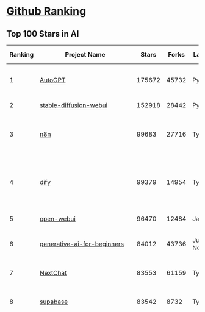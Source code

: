 [Github Ranking](../README.md)
==========

## Top 100 Stars in AI

| Ranking | Project Name | Stars | Forks | Language | Open Issues | Description | Last Commit |
| ------- | ------------ | ----- | ----- | -------- | ----------- | ----------- | ----------- |
| 1 | [AutoGPT](https://github.com/Significant-Gravitas/AutoGPT) | 175672 | 45732 | Python | 139 | AutoGPT is the vision of accessible AI for everyone, to use and to build on. Our mission is to provide the tools, so that you can focus on what matters. | 2025-05-27T23:24:40Z |
| 2 | [stable-diffusion-webui](https://github.com/AUTOMATIC1111/stable-diffusion-webui) | 152918 | 28442 | Python | 2338 | Stable Diffusion web UI | 2025-05-03T06:17:03Z |
| 3 | [n8n](https://github.com/n8n-io/n8n) | 99683 | 27716 | TypeScript | 505 | Fair-code workflow automation platform with native AI capabilities. Combine visual building with custom code, self-host or cloud, 400+ integrations. | 2025-05-27T22:03:44Z |
| 4 | [dify](https://github.com/langgenius/dify) | 99379 | 14954 | TypeScript | 647 | Dify is an open-source LLM app development platform. Dify's intuitive interface combines AI workflow, RAG pipeline, agent capabilities, model management, observability features and more, letting you quickly go from prototype to production. | 2025-05-28T03:21:02Z |
| 5 | [open-webui](https://github.com/open-webui/open-webui) | 96470 | 12484 | JavaScript | 123 | User-friendly AI Interface (Supports Ollama, OpenAI API, ...) | 2025-05-27T22:10:55Z |
| 6 | [generative-ai-for-beginners](https://github.com/microsoft/generative-ai-for-beginners) | 84012 | 43736 | Jupyter Notebook | 3 | 21 Lessons, Get Started Building with Generative AI  🔗 https://microsoft.github.io/generative-ai-for-beginners/ | 2025-05-26T16:05:33Z |
| 7 | [NextChat](https://github.com/ChatGPTNextWeb/NextChat) | 83553 | 61159 | TypeScript | 637 | ✨ Light and Fast AI Assistant. Support: Web \| iOS \| MacOS \| Android \|  Linux \| Windows | 2025-04-19T08:00:42Z |
| 8 | [supabase](https://github.com/supabase/supabase) | 83542 | 8732 | TypeScript | 250 | The open source Firebase alternative. Supabase gives you a dedicated Postgres database to build your web, mobile, and AI applications. | 2025-05-28T03:08:30Z |
| 9 | [funNLP](https://github.com/fighting41love/funNLP) | 73667 | 14860 | Python | 33 | 中英文敏感词、语言检测、中外手机/电话归属地/运营商查询、名字推断性别、手机号抽取、身份证抽取、邮箱抽取、中日文人名库、中文缩写库、拆字词典、词汇情感值、停用词、反动词表、暴恐词表、繁简体转换、英文模拟中文发音、汪峰歌词生成器、职业名称词库、同义词库、反义词库、否定词库、汽车品牌词库、汽车零件词库、连续英文切割、各种中文词向量、公司名字大全、古诗词库、IT词库、财经词库、成语词库、地名词库、历史名人词库、诗词词库、医学词库、饮食词库、法律词库、汽车词库、动物词库、中文聊天语料、中文谣言数据、百度中文问答数据集、句子相似度匹配算法集合、bert资源、文本生成&摘要相关工具、cocoNLP信息抽取工具、国内电话号码正则匹配、清华大学XLORE:中英文跨语言百科知识图谱、清华大学人工智能技术系列报告、自然语言生成、NLU太难了系列、自动对联数据及机器人、用户名黑名单列表、罪名法务名词及分类模型、微信公众号语料、cs224n深度学习自然语言处理课程、中文手写汉字识别、中文自然语言处理 语料/数据集、变量命名神器、分词语料库+代码、任务型对话英文数据集、ASR 语音数据集 + 基于深度学习的中文语音识别系统、笑声检测器、Microsoft多语言数字/单位/如日期时间识别包、中华新华字典数据库及api(包括常用歇后语、成语、词语和汉字)、文档图谱自动生成、SpaCy 中文模型、Common Voice语音识别数据集新版、神经网络关系抽取、基于bert的命名实体识别、关键词(Keyphrase)抽取包pke、基于医疗领域知识图谱的问答系统、基于依存句法与语义角色标注的事件三元组抽取、依存句法分析4万句高质量标注数据、cnocr：用来做中文OCR的Python3包、中文人物关系知识图谱项目、中文nlp竞赛项目及代码汇总、中文字符数据、speech-aligner: 从“人声语音”及其“语言文本”产生音素级别时间对齐标注的工具、AmpliGraph: 知识图谱表示学习(Python)库：知识图谱概念链接预测、Scattertext 文本可视化(python)、语言/知识表示工具：BERT & ERNIE、中文对比英文自然语言处理NLP的区别综述、Synonyms中文近义词工具包、HarvestText领域自适应文本挖掘工具（新词发现-情感分析-实体链接等）、word2word：(Python)方便易用的多语言词-词对集：62种语言/3,564个多语言对、语音识别语料生成工具：从具有音频/字幕的在线视频创建自动语音识别(ASR)语料库、构建医疗实体识别的模型（包含词典和语料标注）、单文档非监督的关键词抽取、Kashgari中使用gpt-2语言模型、开源的金融投资数据提取工具、文本自动摘要库TextTeaser: 仅支持英文、人民日报语料处理工具集、一些关于自然语言的基本模型、基于14W歌曲知识库的问答尝试--功能包括歌词接龙and已知歌词找歌曲以及歌曲歌手歌词三角关系的问答、基于Siamese bilstm模型的相似句子判定模型并提供训练数据集和测试数据集、用Transformer编解码模型实现的根据Hacker News文章标题自动生成评论、用BERT进行序列标记和文本分类的模板代码、LitBank：NLP数据集——支持自然语言处理和计算人文学科任务的100部带标记英文小说语料、百度开源的基准信息抽取系统、虚假新闻数据集、Facebook: LAMA语言模型分析，提供Transformer-XL/BERT/ELMo/GPT预训练语言模型的统一访问接口、CommonsenseQA：面向常识的英文QA挑战、中文知识图谱资料、数据及工具、各大公司内部里大牛分享的技术文档 PDF 或者 PPT、自然语言生成SQL语句（英文）、中文NLP数据增强（EDA）工具、英文NLP数据增强工具 、基于医药知识图谱的智能问答系统、京东商品知识图谱、基于mongodb存储的军事领域知识图谱问答项目、基于远监督的中文关系抽取、语音情感分析、中文ULMFiT-情感分析-文本分类-语料及模型、一个拍照做题程序、世界各国大规模人名库、一个利用有趣中文语料库 qingyun 训练出来的中文聊天机器人、中文聊天机器人seqGAN、省市区镇行政区划数据带拼音标注、教育行业新闻语料库包含自动文摘功能、开放了对话机器人-知识图谱-语义理解-自然语言处理工具及数据、中文知识图谱：基于百度百科中文页面-抽取三元组信息-构建中文知识图谱、masr: 中文语音识别-提供预训练模型-高识别率、Python音频数据增广库、中文全词覆盖BERT及两份阅读理解数据、ConvLab：开源多域端到端对话系统平台、中文自然语言处理数据集、基于最新版本rasa搭建的对话系统、基于TensorFlow和BERT的管道式实体及关系抽取、一个小型的证券知识图谱/知识库、复盘所有NLP比赛的TOP方案、OpenCLaP：多领域开源中文预训练语言模型仓库、UER：基于不同语料+编码器+目标任务的中文预训练模型仓库、中文自然语言处理向量合集、基于金融-司法领域(兼有闲聊性质)的聊天机器人、g2pC：基于上下文的汉语读音自动标记模块、Zincbase 知识图谱构建工具包、诗歌质量评价/细粒度情感诗歌语料库、快速转化「中文数字」和「阿拉伯数字」、百度知道问答语料库、基于知识图谱的问答系统、jieba_fast 加速版的jieba、正则表达式教程、中文阅读理解数据集、基于BERT等最新语言模型的抽取式摘要提取、Python利用深度学习进行文本摘要的综合指南、知识图谱深度学习相关资料整理、维基大规模平行文本语料、StanfordNLP 0.2.0：纯Python版自然语言处理包、NeuralNLP-NeuralClassifier：腾讯开源深度学习文本分类工具、端到端的封闭域对话系统、中文命名实体识别：NeuroNER vs. BertNER、新闻事件线索抽取、2019年百度的三元组抽取比赛：“科学空间队”源码、基于依存句法的开放域文本知识三元组抽取和知识库构建、中文的GPT2训练代码、ML-NLP - 机器学习(Machine Learning)NLP面试中常考到的知识点和代码实现、nlp4han:中文自然语言处理工具集(断句/分词/词性标注/组块/句法分析/语义分析/NER/N元语法/HMM/代词消解/情感分析/拼写检查、XLM：Facebook的跨语言预训练语言模型、用基于BERT的微调和特征提取方法来进行知识图谱百度百科人物词条属性抽取、中文自然语言处理相关的开放任务-数据集-当前最佳结果、CoupletAI - 基于CNN+Bi-LSTM+Attention 的自动对对联系统、抽象知识图谱、MiningZhiDaoQACorpus - 580万百度知道问答数据挖掘项目、brat rapid annotation tool: 序列标注工具、大规模中文知识图谱数据：1.4亿实体、数据增强在机器翻译及其他nlp任务中的应用及效果、allennlp阅读理解:支持多种数据和模型、PDF表格数据提取工具 、 Graphbrain：AI开源软件库和科研工具，目的是促进自动意义提取和文本理解以及知识的探索和推断、简历自动筛选系统、基于命名实体识别的简历自动摘要、中文语言理解测评基准，包括代表性的数据集&基准模型&语料库&排行榜、树洞 OCR 文字识别 、从包含表格的扫描图片中识别表格和文字、语声迁移、Python口语自然语言处理工具集(英文)、 similarity：相似度计算工具包，java编写、海量中文预训练ALBERT模型 、Transformers 2.0 、基于大规模音频数据集Audioset的音频增强 、Poplar：网页版自然语言标注工具、图片文字去除，可用于漫画翻译 、186种语言的数字叫法库、Amazon发布基于知识的人-人开放领域对话数据集 、中文文本纠错模块代码、繁简体转换 、 Python实现的多种文本可读性评价指标、类似于人名/地名/组织机构名的命名体识别数据集 、东南大学《知识图谱》研究生课程(资料)、. 英文拼写检查库 、 wwsearch是企业微信后台自研的全文检索引擎、CHAMELEON：深度学习新闻推荐系统元架构 、 8篇论文梳理BERT相关模型进展与反思、DocSearch：免费文档搜索引擎、 LIDA：轻量交互式对话标注工具 、aili - the fastest in-memory index in the East 东半球最快并发索引 、知识图谱车音工作项目、自然语言生成资源大全 、中日韩分词库mecab的Python接口库、中文文本摘要/关键词提取、汉字字符特征提取器 (featurizer)，提取汉字的特征（发音特征、字形特征）用做深度学习的特征、中文生成任务基准测评 、中文缩写数据集、中文任务基准测评 - 代表性的数据集-基准(预训练)模型-语料库-baseline-工具包-排行榜、PySS3：面向可解释AI的SS3文本分类器机器可视化工具 、中文NLP数据集列表、COPE - 格律诗编辑程序、doccano：基于网页的开源协同多语言文本标注工具 、PreNLP：自然语言预处理库、简单的简历解析器，用来从简历中提取关键信息、用于中文闲聊的GPT2模型：GPT2-chitchat、基于检索聊天机器人多轮响应选择相关资源列表(Leaderboards、Datasets、Papers)、(Colab)抽象文本摘要实现集锦(教程 、词语拼音数据、高效模糊搜索工具、NLP数据增广资源集、微软对话机器人框架 、 GitHub Typo Corpus：大规模GitHub多语言拼写错误/语法错误数据集、TextCluster：短文本聚类预处理模块 Short text cluster、面向语音识别的中文文本规范化、BLINK：最先进的实体链接库、BertPunc：基于BERT的最先进标点修复模型、Tokenizer：快速、可定制的文本词条化库、中文语言理解测评基准，包括代表性的数据集、基准(预训练)模型、语料库、排行榜、spaCy 医学文本挖掘与信息提取 、 NLP任务示例项目代码集、 python拼写检查库、chatbot-list - 行业内关于智能客服、聊天机器人的应用和架构、算法分享和介绍、语音质量评价指标(MOSNet, BSSEval, STOI, PESQ, SRMR)、 用138GB语料训练的法文RoBERTa预训练语言模型 、BERT-NER-Pytorch：三种不同模式的BERT中文NER实验、无道词典 - 有道词典的命令行版本，支持英汉互查和在线查询、2019年NLP亮点回顾、 Chinese medical dialogue data 中文医疗对话数据集 、最好的汉字数字(中文数字)-阿拉伯数字转换工具、 基于百科知识库的中文词语多词义/义项获取与特定句子词语语义消歧、awesome-nlp-sentiment-analysis - 情感分析、情绪原因识别、评价对象和评价词抽取、LineFlow：面向所有深度学习框架的NLP数据高效加载器、中文医学NLP公开资源整理 、MedQuAD：(英文)医学问答数据集、将自然语言数字串解析转换为整数和浮点数、Transfer Learning in Natural Language Processing (NLP) 、面向语音识别的中文/英文发音辞典、Tokenizers：注重性能与多功能性的最先进分词器、CLUENER 细粒度命名实体识别 Fine Grained Named Entity Recognition、 基于BERT的中文命名实体识别、中文谣言数据库、NLP数据集/基准任务大列表、nlp相关的一些论文及代码, 包括主题模型、词向量(Word Embedding)、命名实体识别(NER)、文本分类(Text Classificatin)、文本生成(Text Generation)、文本相似性(Text Similarity)计算等，涉及到各种与nlp相关的算法，基于keras和tensorflow 、Python文本挖掘/NLP实战示例、 Blackstone：面向非结构化法律文本的spaCy pipeline和NLP模型通过同义词替换实现文本“变脸” 、中文 预训练 ELECTREA 模型: 基于对抗学习 pretrain Chinese Model 、albert-chinese-ner - 用预训练语言模型ALBERT做中文NER 、基于GPT2的特定主题文本生成/文本增广、开源预训练语言模型合集、多语言句向量包、编码、标记和实现：一种可控高效的文本生成方法、 英文脏话大列表 、attnvis：GPT2、BERT等transformer语言模型注意力交互可视化、CoVoST：Facebook发布的多语种语音-文本翻译语料库，包括11种语言(法语、德语、荷兰语、俄语、西班牙语、意大利语、土耳其语、波斯语、瑞典语、蒙古语和中文)的语音、文字转录及英文译文、Jiagu自然语言处理工具 - 以BiLSTM等模型为基础，提供知识图谱关系抽取 中文分词 词性标注 命名实体识别 情感分析 新词发现 关键词 文本摘要 文本聚类等功能、用unet实现对文档表格的自动检测，表格重建、NLP事件提取文献资源列表 、 金融领域自然语言处理研究资源大列表、CLUEDatasetSearch - 中英文NLP数据集：搜索所有中文NLP数据集，附常用英文NLP数据集 、medical_NER - 中文医学知识图谱命名实体识别 、(哈佛)讲因果推理的免费书、知识图谱相关学习资料/数据集/工具资源大列表、Forte：灵活强大的自然语言处理pipeline工具集 、Python字符串相似性算法库、PyLaia：面向手写文档分析的深度学习工具包、TextFooler：针对文本分类/推理的对抗文本生成模块、Haystack：灵活、强大的可扩展问答(QA)框架、中文关键短语抽取工具 | 2024-05-10T07:38:24Z |
| 10 | [Deep-Live-Cam](https://github.com/hacksider/Deep-Live-Cam) | 69711 | 9838 | Python | 76 | real time face swap and one-click video deepfake with only a single image | 2025-05-28T02:39:02Z |
| 11 | [langflow](https://github.com/langflow-ai/langflow) | 64781 | 6591 | Python | 407 | Langflow is a powerful tool for building and deploying AI-powered agents and workflows. | 2025-05-27T22:56:25Z |
| 12 | [AppFlowy](https://github.com/AppFlowy-IO/AppFlowy) | 63319 | 4280 | Dart | 977 | Bring projects, wikis, and teams together with AI. AppFlowy is the AI collaborative workspace where you achieve more without losing control of your data. The leading open source Notion alternative. | 2025-05-28T02:49:05Z |
| 13 | [lobe-chat](https://github.com/lobehub/lobe-chat) | 61806 | 12887 | TypeScript | 777 | 🤯 Lobe Chat - an open-source, modern-design AI chat framework. Supports Multi AI Providers( OpenAI / Claude 4 / Gemini / Ollama / DeepSeek / Qwen), Knowledge Base (file upload / knowledge management / RAG ), Multi-Modals (Plugins/Artifacts) and Thinking. One-click FREE deployment of your private ChatGPT/ Claude / DeepSeek application. | 2025-05-28T02:39:43Z |
| 14 | [browser-use](https://github.com/browser-use/browser-use) | 61688 | 6909 | Python | 382 | 🌐 Make websites accessible for AI agents. Automate tasks online with ease. | 2025-05-28T02:47:42Z |
| 15 | [MetaGPT](https://github.com/FoundationAgents/MetaGPT) | 55911 | 6663 | Python | 35 | 🌟 The Multi-Agent Framework: First AI Software Company, Towards Natural Language Programming | 2025-05-16T13:18:18Z |
| 16 | [gpt-engineer](https://github.com/AntonOsika/gpt-engineer) | 54214 | 7138 | Python | 24 | CLI platform to experiment with codegen. Precursor to: https://lovable.dev | 2025-05-14T10:15:10Z |
| 17 | [ChatGPT](https://github.com/lencx/ChatGPT) | 53795 | 6103 | Rust | 803 | 🔮 ChatGPT Desktop Application (Mac, Windows and Linux) | 2024-08-29T17:58:11Z |
| 18 | [ragflow](https://github.com/infiniflow/ragflow) | 53726 | 5154 | TypeScript | 2116 | RAGFlow is an open-source RAG (Retrieval-Augmented Generation) engine based on deep document understanding. | 2025-05-28T03:47:22Z |
| 19 | [system-prompts-and-models-of-ai-tools](https://github.com/x1xhlol/system-prompts-and-models-of-ai-tools) | 52741 | 16149 | None | 13 | FULL v0, Cursor, Manus, Same.dev, Lovable, Devin, Replit Agent, Windsurf Agent, VSCode Agent, Dia Browser & Trae AI (And other Open Sourced) System Prompts, Tools & AI Models. | 2025-05-21T07:40:55Z |
| 20 | [awesome-mcp-servers](https://github.com/punkpeye/awesome-mcp-servers) | 51725 | 3871 | None | 19 | A collection of MCP servers. | 2025-05-27T17:51:46Z |
| 21 | [meilisearch](https://github.com/meilisearch/meilisearch) | 51520 | 2055 | Rust | 185 | A lightning-fast search engine API bringing AI-powered hybrid search to your sites and applications. | 2025-05-27T16:29:06Z |
| 22 | [LLaMA-Factory](https://github.com/hiyouga/LLaMA-Factory) | 50944 | 6158 | Python | 474 | Unified Efficient Fine-Tuning of 100+ LLMs & VLMs (ACL 2024) | 2025-05-27T11:01:33Z |
| 23 | [LLMs-from-scratch](https://github.com/rasbt/LLMs-from-scratch) | 50258 | 7273 | Jupyter Notebook | 3 | Implement a ChatGPT-like LLM in PyTorch from scratch, step by step | 2025-04-20T02:16:18Z |
| 24 | [autogen](https://github.com/microsoft/autogen) | 45166 | 6849 | Python | 510 | A programming framework for agentic AI 🤖 PyPi: autogen-agentchat Discord: https://aka.ms/autogen-discord Office Hour: https://aka.ms/autogen-officehour | 2025-05-27T23:24:40Z |
| 25 | [anything-llm](https://github.com/Mintplex-Labs/anything-llm) | 44554 | 4384 | JavaScript | 244 | The all-in-one Desktop & Docker AI application with built-in RAG, AI agents, No-code agent builder, MCP compatibility,  and more. | 2025-05-28T01:04:53Z |
| 26 | [crawl4ai](https://github.com/unclecode/crawl4ai) | 44431 | 4160 | Python | 136 | 🚀🤖 Crawl4AI: Open-source LLM Friendly Web Crawler & Scraper. Don't be shy, join here: https://discord.gg/jP8KfhDhyN | 2025-05-27T07:11:08Z |
| 27 | [JeecgBoot](https://github.com/jeecgboot/JeecgBoot) | 42830 | 15358 | Java | 57 | 🔥集成完善AIGC应用的低代码平台，旨在帮助企业快速实现低代码开发和构建、部署个性化的 AI 应用。 前后端分离 SpringBoot，SpringCloud，Ant Design&Vue3，Mybatis，Shiro！强大的代码生成器让前后端代码一键生成，无需写任何代码! 成套AI大模型功能: AI模型管理、AI应用、知识库、AI流程编排、AI对话助手等； | 2025-05-28T03:29:15Z |
| 28 | [OpenBB](https://github.com/OpenBB-finance/OpenBB) | 41770 | 3745 | Python | 40 | Investment Research for Everyone, Everywhere. | 2025-05-24T19:51:13Z |
| 29 | [ColossalAI](https://github.com/hpcaitech/ColossalAI) | 40918 | 4516 | Python | 427 | Making large AI models cheaper, faster and more accessible | 2025-05-28T03:35:38Z |
| 30 | [kong](https://github.com/Kong/kong) | 40910 | 4923 | Lua | 69 | 🦍 The Cloud-Native API Gateway and AI Gateway. | 2025-05-28T01:41:55Z |
| 31 | [ailearning](https://github.com/apachecn/ailearning) | 40881 | 11565 | Python | 2 | AiLearning：数据分析+机器学习实战+线性代数+PyTorch+NLTK+TF2 | 2024-11-12T16:21:55Z |
| 32 | [ClickHouse](https://github.com/ClickHouse/ClickHouse) | 40861 | 7333 | C++ | 4108 | ClickHouse® is a real-time analytics database management system | 2025-05-28T02:46:24Z |
| 33 | [airflow](https://github.com/apache/airflow) | 40230 | 15078 | Python | 1133 | Apache Airflow - A platform to programmatically author, schedule, and monitor workflows | 2025-05-27T22:46:55Z |
| 34 | [Flowise](https://github.com/FlowiseAI/Flowise) | 39121 | 20182 | TypeScript | 533 | Build AI Agents, Visually | 2025-05-28T00:47:05Z |
| 35 | [firecrawl](https://github.com/mendableai/firecrawl) | 38970 | 3568 | TypeScript | 177 | 🔥 Turn entire websites into LLM-ready markdown or structured data. Scrape, crawl and extract with a single API. | 2025-05-27T22:05:02Z |
| 36 | [GitHubDaily](https://github.com/GitHubDaily/GitHubDaily) | 38082 | 3979 | None | 353 | 坚持分享 GitHub 上高质量、有趣实用的开源技术教程、开发者工具、编程网站、技术资讯。A list cool, interesting projects of GitHub. | 2025-03-20T08:54:47Z |
| 37 | [quivr](https://github.com/QuivrHQ/quivr) | 37903 | 3637 | Python | 5 | Opiniated RAG for integrating GenAI in your apps 🧠   Focus on your product rather than the RAG. Easy integration in existing products with customisation!  Any LLM: GPT4, Groq, Llama. Any Vectorstore: PGVector, Faiss. Any Files. Anyway you want.  | 2025-05-27T10:38:00Z |
| 38 | [AI-For-Beginners](https://github.com/microsoft/AI-For-Beginners) | 37728 | 7009 | Jupyter Notebook | 24 | 12 Weeks, 24 Lessons, AI for All! | 2025-04-29T16:09:57Z |
| 39 | [photoprism](https://github.com/photoprism/photoprism) | 37466 | 2083 | Go | 421 | AI-Powered Photos App for the Decentralized Web 🌈💎✨ | 2025-05-27T21:11:10Z |
| 40 | [Open-Assistant](https://github.com/LAION-AI/Open-Assistant) | 37359 | 3263 | Python | 227 | OpenAssistant is a chat-based assistant that understands tasks, can interact with third-party systems, and retrieve information dynamically to do so. | 2024-08-17T01:55:35Z |
| 41 | [ray](https://github.com/ray-project/ray) | 37226 | 6312 | Python | 3758 | Ray is an AI compute engine. Ray consists of a core distributed runtime and a set of AI Libraries for accelerating ML workloads. | 2025-05-28T02:52:50Z |
| 42 | [upscayl](https://github.com/upscayl/upscayl) | 37096 | 1706 | TypeScript | 61 | 🆙 Upscayl - #1 Free and Open Source AI Image Upscaler for Linux, MacOS and Windows. | 2025-04-25T13:23:15Z |
| 43 | [chatgpt-on-wechat](https://github.com/zhayujie/chatgpt-on-wechat) | 37005 | 9233 | Python | 286 | 基于大模型搭建的聊天机器人，同时支持 微信公众号、企业微信应用、飞书、钉钉 等接入，可选择GPT4.1/GPT-4o/GPT-o1/ DeepSeek/Claude/文心一言/讯飞星火/通义千问/ Gemini/GLM-4/Kimi/LinkAI，能处理文本、语音和图片，访问操作系统和互联网，支持基于自有知识库进行定制企业智能客服。 | 2025-05-25T09:44:28Z |
| 44 | [MockingBird](https://github.com/babysor/MockingBird) | 36296 | 5254 | Python | 476 | 🚀AI拟声: 5秒内克隆您的声音并生成任意语音内容 Clone a voice in 5 seconds to generate arbitrary speech in real-time | 2024-11-15T05:00:29Z |
| 45 | [google-research](https://github.com/google-research/google-research) | 35621 | 8091 | Jupyter Notebook | 998 | Google Research | 2025-05-13T17:36:46Z |
| 46 | [chatbox](https://github.com/chatboxai/chatbox) | 34953 | 3341 | TypeScript | 688 | User-friendly Desktop Client App for AI Models/LLMs (GPT, Claude, Gemini, Ollama...) | 2025-05-27T06:32:49Z |
| 47 | [MoneyPrinterTurbo](https://github.com/harry0703/MoneyPrinterTurbo) | 34755 | 4924 | Python | 140 | 利用AI大模型，一键生成高清短视频 Generate short videos with one click using AI LLM. | 2025-05-16T03:03:36Z |
| 48 | [AgentGPT](https://github.com/reworkd/AgentGPT) | 34176 | 9429 | TypeScript | 127 | 🤖 Assemble, configure, and deploy autonomous AI Agents in your browser. | 2025-04-29T01:19:32Z |
| 49 | [gold-miner](https://github.com/xitu/gold-miner) | 34115 | 5042 | None | 6 | 🥇掘金翻译计划，可能是世界最大最好的英译中技术社区，最懂读者和译者的翻译平台： | 2024-04-17T09:44:37Z |
| 50 | [aider](https://github.com/Aider-AI/aider) | 33552 | 3052 | Python | 839 | aider is AI pair programming in your terminal | 2025-05-27T20:33:42Z |
| 51 | [ai-hedge-fund](https://github.com/virattt/ai-hedge-fund) | 33458 | 5766 | Python | 9 | An AI Hedge Fund Team | 2025-05-28T00:07:38Z |
| 52 | [LocalAI](https://github.com/mudler/LocalAI) | 32857 | 2508 | Go | 453 | :robot: The free, Open Source alternative to OpenAI, Claude and others. Self-hosted and local-first. Drop-in replacement for OpenAI,  running on consumer-grade hardware. No GPU required. Runs gguf, transformers, diffusers and many more models architectures. Features: Generate Text, Audio, Video, Images, Voice Cloning, Distributed, P2P inference | 2025-05-28T01:39:38Z |
| 53 | [mem0](https://github.com/mem0ai/mem0) | 32851 | 3214 | Python | 307 | Memory for AI Agents; SOTA in AI Agent Memory; Announcing OpenMemory MCP - local and secure memory management. | 2025-05-26T18:55:24Z |
| 54 | [awesome-llm-apps](https://github.com/Shubhamsaboo/awesome-llm-apps) | 32834 | 3729 | Python | 5 | Collection of awesome LLM apps with AI Agents and RAG using OpenAI, Anthropic, Gemini and opensource models. | 2025-05-26T03:38:24Z |
| 55 | [gpt-pilot](https://github.com/Pythagora-io/gpt-pilot) | 32734 | 3332 | Python | 235 | The first real AI developer | 2025-03-04T06:26:32Z |
| 56 | [crewAI](https://github.com/crewAIInc/crewAI) | 32130 | 4321 | Python | 61 | Framework for orchestrating role-playing, autonomous AI agents. By fostering collaborative intelligence, CrewAI empowers agents to work together seamlessly, tackling complex tasks. | 2025-05-27T17:50:05Z |
| 57 | [spaCy](https://github.com/explosion/spaCy) | 31657 | 4511 | Python | 162 | 💫 Industrial-strength Natural Language Processing (NLP) in Python | 2025-05-27T09:16:21Z |
| 58 | [nacos](https://github.com/alibaba/nacos) | 31471 | 13029 | Java | 247 | an easy-to-use dynamic service discovery, configuration and service management platform for building AI cloud native applications. | 2025-05-27T08:35:18Z |
| 59 | [fairseq](https://github.com/facebookresearch/fairseq) | 31465 | 6532 | Python | 1178 | Facebook AI Research Sequence-to-Sequence Toolkit written in Python. | 2025-01-09T16:43:36Z |
| 60 | [chatbot-ui](https://github.com/mckaywrigley/chatbot-ui) | 31383 | 8908 | TypeScript | 168 | AI chat for any model. | 2024-08-03T00:38:07Z |
| 61 | [fabric](https://github.com/danielmiessler/fabric) | 31296 | 3239 | JavaScript | 204 | fabric is an open-source framework for augmenting humans using AI. It provides a modular framework for solving specific problems using a crowdsourced set of AI prompts that can be used anywhere. | 2025-05-24T09:08:18Z |
| 62 | [tabby](https://github.com/TabbyML/tabby) | 31240 | 1485 | Rust | 185 | Self-hosted AI coding assistant | 2025-05-28T02:49:29Z |
| 63 | [ruoyi-vue-pro](https://github.com/YunaiV/ruoyi-vue-pro) | 31220 | 6714 | Java | 18 | 🔥 官方推荐 🔥 RuoYi-Vue 全新 Pro 版本，优化重构所有功能。基于 Spring Boot + MyBatis Plus + Vue & Element 实现的后台管理系统 + 微信小程序，支持 RBAC 动态权限、数据权限、SaaS 多租户、Flowable 工作流、三方登录、支付、短信、商城、CRM、ERP、AI 大模型等功能。你的 ⭐️ Star ⭐️，是作者生发的动力！ | 2025-05-24T01:29:44Z |
| 64 | [docling](https://github.com/docling-project/docling) | 30607 | 1942 | Python | 318 | Get your documents ready for gen AI | 2025-05-27T20:41:11Z |
| 65 | [mindsdb](https://github.com/mindsdb/mindsdb) | 30443 | 5149 | Python | 79 | AI's query engine - Platform for building AI that can answer questions over large scale federated data. - The only MCP Server you'll ever need | 2025-05-28T00:38:12Z |
| 66 | [netron](https://github.com/lutzroeder/netron) | 30336 | 2908 | JavaScript | 20 | Visualizer for neural network, deep learning and machine learning models | 2025-05-27T11:34:03Z |
| 67 | [khoj](https://github.com/khoj-ai/khoj) | 30158 | 1680 | Python | 73 | Your AI second brain. Self-hostable. Get answers from the web or your docs. Build custom agents, schedule automations, do deep research. Turn any online or local LLM into your personal, autonomous AI (gpt, claude, gemini, llama, qwen, mistral). Get started - free. | 2025-05-28T02:01:53Z |
| 68 | [cursor](https://github.com/getcursor/cursor) | 30064 | 1904 | None | 1723 | The AI Code Editor | 2024-10-13T19:23:26Z |
| 69 | [AI-Expert-Roadmap](https://github.com/AMAI-GmbH/AI-Expert-Roadmap) | 29891 | 2528 | JavaScript | 19 | Roadmap to becoming an Artificial Intelligence Expert in 2022 | 2023-12-31T02:20:16Z |
| 70 | [roop](https://github.com/s0md3v/roop) | 29858 | 6768 | Python | 0 | one-click face swap | 2024-08-19T12:57:17Z |
| 71 | [Mr.-Ranedeer-AI-Tutor](https://github.com/JushBJJ/Mr.-Ranedeer-AI-Tutor) | 29542 | 3374 | None | 13 | A GPT-4 AI Tutor Prompt for customizable personalized learning experiences. | 2024-03-25T13:06:55Z |
| 72 | [pytorch-lightning](https://github.com/Lightning-AI/pytorch-lightning) | 29529 | 3495 | Python | 942 | Pretrain, finetune ANY AI model of ANY size on multiple GPUs, TPUs with zero code changes. | 2025-05-27T13:56:57Z |
| 73 | [exo](https://github.com/exo-explore/exo) | 28257 | 1769 | Python | 339 | Run your own AI cluster at home with everyday devices 📱💻 🖥️⌚ | 2025-03-21T22:23:32Z |
| 74 | [Jobs_Applier_AI_Agent_AIHawk](https://github.com/feder-cr/Jobs_Applier_AI_Agent_AIHawk) | 28210 | 4228 | Python | 11 | AIHawk aims to easy job hunt process by automating the job application process. Utilizing artificial intelligence, it enables users to apply for multiple jobs in a tailored way. | 2025-05-27T00:17:24Z |
| 75 | [cursor-free-vip](https://github.com/yeongpin/cursor-free-vip) | 27412 | 3442 | Python | 414 | [Support 0.49.x]（Reset Cursor AI MachineID & Bypass Higher Token Limit） Cursor Ai ，自动重置机器ID ， 免费升级使用Pro功能: You've reached your trial request limit. / Too many free trial accounts used on this machine. Please upgrade to pro. We have this limit in place to prevent abuse. Please let us know if you believe this is a mistake. | 2025-05-22T02:41:44Z |
| 76 | [agno](https://github.com/agno-agi/agno) | 27247 | 3473 | Python | 69 | Agno is a lightweight, high-performance library for building Agents. | 2025-05-27T21:01:00Z |
| 77 | [so-vits-svc](https://github.com/svc-develop-team/so-vits-svc) | 27122 | 4991 | Python | 21 | SoftVC VITS Singing Voice Conversion | 2023-11-11T13:11:31Z |
| 78 | [continue](https://github.com/continuedev/continue) | 26484 | 2854 | TypeScript | 837 | ⏩ Create, share, and use custom AI code assistants with our open-source IDE extensions and hub of models, rules, prompts, docs, and other building blocks | 2025-05-28T03:30:24Z |
| 79 | [Folo](https://github.com/RSSNext/Folo) | 26247 | 1128 | TypeScript | 168 | 🧡 Follow everything in one place | 2025-05-28T03:40:19Z |
| 80 | [LibreChat](https://github.com/danny-avila/LibreChat) | 25975 | 4529 | TypeScript | 151 | Enhanced ChatGPT Clone: Features Agents, DeepSeek, Anthropic, AWS, OpenAI, Assistants API, Azure, Groq, o1, GPT-4o, Mistral, OpenRouter, Vertex AI, Gemini, Artifacts, AI model switching, message search, Code Interpreter, langchain, DALL-E-3, OpenAPI Actions, Functions, Secure Multi-User Auth, Presets, open-source for self-hosting. Active project. | 2025-05-27T19:54:30Z |
| 81 | [generative-models](https://github.com/Stability-AI/generative-models) | 25933 | 2878 | Python | 265 | Generative Models by Stability AI | 2025-05-20T14:53:33Z |
| 82 | [nx](https://github.com/nrwl/nx) | 25820 | 2522 | TypeScript | 635 | Build system, optimized for monorepos, with AI-powered architectural awareness and advanced CI capabilities. | 2025-05-28T03:13:38Z |
| 83 | [composio](https://github.com/ComposioHQ/composio) | 25354 | 4419 | Python | 41 | Composio equip's your AI agents & LLMs with 100+ high-quality integrations via function calling | 2025-05-27T23:16:00Z |
| 84 | [InvokeAI](https://github.com/invoke-ai/InvokeAI) | 25190 | 2552 | TypeScript | 717 | Invoke is a leading creative engine for Stable Diffusion models, empowering professionals, artists, and enthusiasts to generate and create visual media using the latest AI-driven technologies. The solution offers an industry leading WebUI, and serves as the foundation for multiple commercial products. | 2025-05-27T21:29:55Z |
| 85 | [Genesis](https://github.com/Genesis-Embodied-AI/Genesis) | 25132 | 2245 | Python | 98 | A generative world for general-purpose robotics & embodied AI learning. | 2025-05-27T23:17:46Z |
| 86 | [llm-app](https://github.com/pathwaycom/llm-app) | 25007 | 614 | Jupyter Notebook | 5 | Ready-to-run cloud templates for RAG, AI pipelines, and enterprise search with live data. 🐳Docker-friendly.⚡Always in sync with Sharepoint, Google Drive, S3, Kafka, PostgreSQL, real-time data APIs, and more. | 2025-05-16T07:58:43Z |
| 87 | [semantic-kernel](https://github.com/microsoft/semantic-kernel) | 24791 | 3883 | C# | 426 | Integrate cutting-edge LLM technology quickly and easily into your apps | 2025-05-28T00:48:52Z |
| 88 | [kratos](https://github.com/go-kratos/kratos) | 24367 | 4083 | Go | 15 | Your ultimate Go microservices framework for the cloud-native era. | 2025-05-27T15:29:17Z |
| 89 | [FastGPT](https://github.com/labring/FastGPT) | 24282 | 6286 | TypeScript | 535 | FastGPT is a knowledge-based platform built on the LLMs, offers a comprehensive suite of out-of-the-box capabilities such as data processing, RAG retrieval, and visual AI workflow orchestration, letting you easily develop and deploy complex question-answering systems without the need for extensive setup or configuration. | 2025-05-28T02:49:06Z |
| 90 | [modular](https://github.com/modular/modular) | 24129 | 2612 | Mojo | 704 | The Modular Platform (includes MAX & Mojo) | 2025-05-27T22:36:42Z |
| 91 | [PDFMathTranslate](https://github.com/Byaidu/PDFMathTranslate) | 24128 | 2069 | Python | 103 | PDF scientific paper translation with preserved formats - 基于 AI 完整保留排版的 PDF 文档全文双语翻译，支持 Google/DeepL/Ollama/OpenAI 等服务，提供 CLI/GUI/MCP/Docker/Zotero | 2025-05-26T14:28:20Z |
| 92 | [qdrant](https://github.com/qdrant/qdrant) | 23786 | 1639 | Rust | 329 | Qdrant - High-performance, massive-scale Vector Database and Vector Search Engine for the next generation of AI. Also available in the cloud https://cloud.qdrant.io/ | 2025-05-27T23:16:00Z |
| 93 | [500-AI-Machine-learning-Deep-learning-Computer-vision-NLP-Projects-with-code](https://github.com/ashishpatel26/500-AI-Machine-learning-Deep-learning-Computer-vision-NLP-Projects-with-code) | 23750 | 5694 | None | 42 | 500 AI Machine learning Deep learning Computer vision NLP Projects with code | 2024-07-26T13:06:49Z |
| 94 | [Warp](https://github.com/warpdotdev/Warp) | 23541 | 457 | None | 2917 | Warp is a modern, Rust-based terminal with AI built in so you and your team can build great software, faster. | 2025-05-16T13:30:24Z |
| 95 | [facefusion](https://github.com/facefusion/facefusion) | 23121 | 3585 | Python | 0 | Industry leading face manipulation platform | 2025-05-27T19:46:22Z |
| 96 | [Chat2DB](https://github.com/CodePhiliaX/Chat2DB) | 23090 | 2503 | Java | 456 | 🔥🔥🔥AI-driven database tool and SQL client, The hottest GUI client, supporting MySQL, Oracle, PostgreSQL, DB2, SQL Server, DB2, SQLite, H2, ClickHouse, and more. | 2025-05-22T02:29:00Z |
| 97 | [gin-vue-admin](https://github.com/flipped-aurora/gin-vue-admin) | 22912 | 6707 | Go | 24 | 🚀Vite+Vue3+Gin拥有AI辅助的基础开发平台，支持TS和JS混用。它集成了JWT鉴权、权限管理、动态路由、显隐可控组件、分页封装、多点登录拦截、资源权限、上传下载、代码生成器、表单生成器和可配置的导入导出等开发必备功能。 | 2025-05-27T17:50:21Z |
| 98 | [frigate](https://github.com/blakeblackshear/frigate) | 22778 | 2130 | TypeScript | 100 | NVR with realtime local object detection for IP cameras | 2025-05-27T15:26:04Z |
| 99 | [qlib](https://github.com/microsoft/qlib) | 22667 | 3529 | Python | 232 | Qlib is an AI-oriented quantitative investment platform that aims to realize the potential, empower research, and create value using AI technologies in quantitative investment, from exploring ideas to implementing productions. Qlib supports diverse machine learning modeling paradigms. including supervised learning, market dynamics modeling, and RL. | 2025-05-27T13:32:24Z |
| 100 | [Perplexica](https://github.com/ItzCrazyKns/Perplexica) | 22081 | 2258 | TypeScript | 131 | Perplexica is an AI-powered search engine. It is an Open source alternative to Perplexity AI | 2025-05-27T13:02:10Z |


